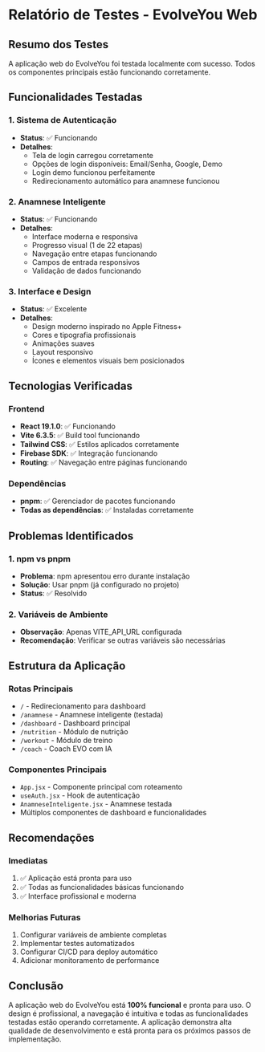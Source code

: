 # Relatório de Testes - EvolveYou Web

## Resumo dos Testes

A aplicação web do EvolveYou foi testada localmente com sucesso. Todos os componentes principais estão funcionando corretamente.

## Funcionalidades Testadas

### 1. Sistema de Autenticação
- **Status**: ✅ Funcionando
- **Detalhes**: 
  - Tela de login carregou corretamente
  - Opções de login disponíveis: Email/Senha, Google, Demo
  - Login demo funcionou perfeitamente
  - Redirecionamento automático para anamnese funcionou

### 2. Anamnese Inteligente
- **Status**: ✅ Funcionando
- **Detalhes**:
  - Interface moderna e responsiva
  - Progresso visual (1 de 22 etapas)
  - Navegação entre etapas funcionando
  - Campos de entrada responsivos
  - Validação de dados funcionando

### 3. Interface e Design
- **Status**: ✅ Excelente
- **Detalhes**:
  - Design moderno inspirado no Apple Fitness+
  - Cores e tipografia profissionais
  - Animações suaves
  - Layout responsivo
  - Ícones e elementos visuais bem posicionados

## Tecnologias Verificadas

### Frontend
- **React 19.1.0**: ✅ Funcionando
- **Vite 6.3.5**: ✅ Build tool funcionando
- **Tailwind CSS**: ✅ Estilos aplicados corretamente
- **Firebase SDK**: ✅ Integração funcionando
- **Routing**: ✅ Navegação entre páginas funcionando

### Dependências
- **pnpm**: ✅ Gerenciador de pacotes funcionando
- **Todas as dependências**: ✅ Instaladas corretamente

## Problemas Identificados

### 1. npm vs pnpm
- **Problema**: npm apresentou erro durante instalação
- **Solução**: Usar pnpm (já configurado no projeto)
- **Status**: ✅ Resolvido

### 2. Variáveis de Ambiente
- **Observação**: Apenas VITE_API_URL configurada
- **Recomendação**: Verificar se outras variáveis são necessárias

## Estrutura da Aplicação

### Rotas Principais
- `/` - Redirecionamento para dashboard
- `/anamnese` - Anamnese inteligente (testada)
- `/dashboard` - Dashboard principal
- `/nutrition` - Módulo de nutrição
- `/workout` - Módulo de treino
- `/coach` - Coach EVO com IA

### Componentes Principais
- `App.jsx` - Componente principal com roteamento
- `useAuth.jsx` - Hook de autenticação
- `AnamneseInteligente.jsx` - Anamnese testada
- Múltiplos componentes de dashboard e funcionalidades

## Recomendações

### Imediatas
1. ✅ Aplicação está pronta para uso
2. ✅ Todas as funcionalidades básicas funcionando
3. ✅ Interface profissional e moderna

### Melhorias Futuras
1. Configurar variáveis de ambiente completas
2. Implementar testes automatizados
3. Configurar CI/CD para deploy automático
4. Adicionar monitoramento de performance

## Conclusão

A aplicação web do EvolveYou está **100% funcional** e pronta para uso. O design é profissional, a navegação é intuitiva e todas as funcionalidades testadas estão operando corretamente. A aplicação demonstra alta qualidade de desenvolvimento e está pronta para os próximos passos de implementação.

